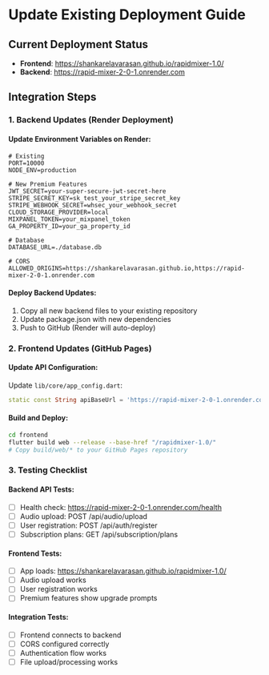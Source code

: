 # Update Existing Deployment Guide

## Current Deployment Status
- **Frontend**: https://shankarelavarasan.github.io/rapidmixer-1.0/
- **Backend**: https://rapid-mixer-2-0-1.onrender.com

## Integration Steps

### 1. Backend Updates (Render Deployment)

#### Update Environment Variables on Render:
```env
# Existing
PORT=10000
NODE_ENV=production

# New Premium Features
JWT_SECRET=your-super-secure-jwt-secret-here
STRIPE_SECRET_KEY=sk_test_your_stripe_secret_key
STRIPE_WEBHOOK_SECRET=whsec_your_webhook_secret
CLOUD_STORAGE_PROVIDER=local
MIXPANEL_TOKEN=your_mixpanel_token
GA_PROPERTY_ID=your_ga_property_id

# Database
DATABASE_URL=./database.db

# CORS
ALLOWED_ORIGINS=https://shankarelavarasan.github.io,https://rapid-mixer-2-0-1.onrender.com
```

#### Deploy Backend Updates:
1. Copy all new backend files to your existing repository
2. Update package.json with new dependencies
3. Push to GitHub (Render will auto-deploy)

### 2. Frontend Updates (GitHub Pages)

#### Update API Configuration:
Update `lib/core/app_config.dart`:
```dart
static const String apiBaseUrl = 'https://rapid-mixer-2-0-1.onrender.com';
```

#### Build and Deploy:
```bash
cd frontend
flutter build web --release --base-href "/rapidmixer-1.0/"
# Copy build/web/* to your GitHub Pages repository
```

### 3. Testing Checklist

#### Backend API Tests:
- [ ] Health check: https://rapid-mixer-2-0-1.onrender.com/health
- [ ] Audio upload: POST /api/audio/upload
- [ ] User registration: POST /api/auth/register
- [ ] Subscription plans: GET /api/subscription/plans

#### Frontend Tests:
- [ ] App loads: https://shankarelavarasan.github.io/rapidmixer-1.0/
- [ ] Audio upload works
- [ ] User registration works
- [ ] Premium features show upgrade prompts

#### Integration Tests:
- [ ] Frontend connects to backend
- [ ] CORS configured correctly
- [ ] Authentication flow works
- [ ] File upload/processing works